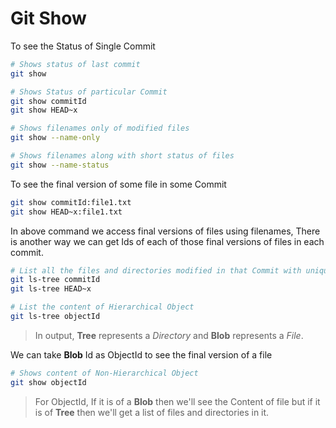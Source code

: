 # Git Show

To see the Status of Single Commit

```bash
# Shows status of last commit
git show

# Shows Status of particular Commit
git show commitId
git show HEAD~x

# Shows filenames only of modified files
git show --name-only

# Shows filenames along with short status of files
git show --name-status
```

To see the final version of some file in some Commit

```bash
git show commitId:file1.txt
git show HEAD~x:file1.txt
```

In above command we access final versions of files using filenames, There is another way we can get Ids of each of those final versions of files in each commit.

```bash
# List all the files and directories modified in that Commit with unique Ids
git ls-tree commitId
git ls-tree HEAD~x

# List the content of Hierarchical Object
git ls-tree objectId
```

> In output, **Tree** represents a _Directory_ and **Blob** represents a _File_.

We can take **Blob** Id as ObjectId to see the final version of a file

```bash
# Shows content of Non-Hierarchical Object
git show objectId
```

> For ObjectId, If it is of a **Blob** then we'll see the Content of file but if it is of **Tree** then we'll get a list of files and directories in it.
